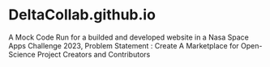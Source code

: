 # DeltaCollab.github.io
A Mock Code Run for a builded and developed website in a Nasa Space Apps Challenge 2023, Problem Statement : Create A Marketplace for  Open-Science Project Creators and Contributors
